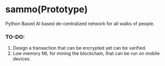 # sammo(Prototype)
Python Based AI based de-centralized network for all walks of people.

### TO-DO:
1. Design a transaction that can be encrypted yet can be varified.
2. Low memory ML for mining the blockchain, that can be run on mobile devices.
